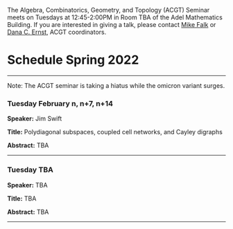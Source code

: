 The Algebra, Combinatorics, Geometry, and Topology (ACGT) Seminar meets on Tuesdays at 12:45-2:00PM in Room TBA of the Adel Mathematics Building. If you are interested in giving a talk, please contact [Mike Falk](mailto:Michael.Falk@nau.edu) or [Dana C. Ernst](http://danaernst.com), ACGT coordinators.

# Schedule Spring 2022 #

<hr>

Note:  The ACGT seminar is taking a hiatus while the omicron variant surges.

### Tuesday February n, n+7, n+14

**Speaker:** Jim Swift

**Title:** Polydiagonal subspaces, coupled cell networks, and Cayley digraphs

**Abstract:** TBA

<hr>

### Tuesday TBA

**Speaker:** TBA

**Title:** TBA

**Abstract:** TBA

<hr>
